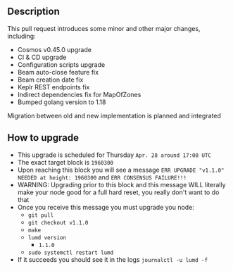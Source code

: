 ## Description

This pull request introduces some minor and other major changes, including:

- Cosmos v0.45.0 upgrade
- CI & CD upgrade
- Configuration scripts upgrade
- Beam auto-close feature fix
- Beam creation date fix
- Keplr REST endpoints fix
- Indirect dependencies fix for MapOfZones
- Bumped golang version to 1.18

Migration between old and new implementation is planned and integrated

## How to upgrade

- This upgrade is scheduled for Thursday `Apr. 28 around 17:00 UTC`
- The exact target block is `1960300`
- Upon reaching this block you will see a message `ERR UPGRADE "v1.1.0" NEEDED at height: 1960300` and `ERR CONSENSUS FAILURE!!!`
- WARNING: Upgrading prior to this block and this message WILL literally make your node good for a full hard reset, you really don't want to do that
- Once you receive this message you must upgrade you node:
  - `git pull`
  - `git checkout v1.1.0`
  - `make`
  - `lumd version`
    - `1.1.0`
  - `sudo systemctl restart lumd`
- If it succeeds you should see it in the logs `journalctl -u lumd -f `
